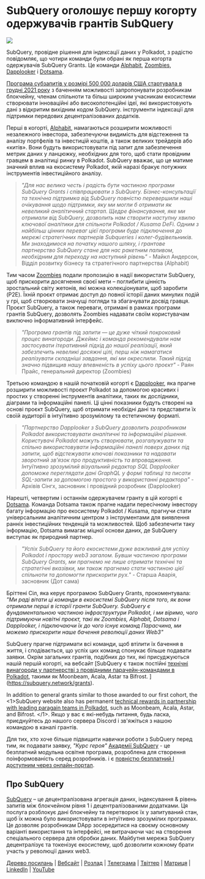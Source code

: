 # SubQuery оголошує першу когорту одержувачів грантів SubQuery

![](https://miro.medium.com/max/1400/1*qp0hhPcvodDIMmVScohSnw.png)

SubQuery, провідне рішення для індексації даних у Polkadot, з радістю повідомляє, що чотири команди були обрані як перша когорта одержувачів SubQuery Grants. Це команди [Alphabit](https://www.polkadata.xyz/), [Zoombies](https://zoombies.world), [Dapplooker](https://dapplooker.com/) і [Dotsama](http://dotsama.ai/).

[Програма субзапитів у розмірі 500 000 доларів США стартувала в грудні 2021 року](./20211222-grants.md) з баченням можливості запропонувати розробникам блокчейну, членам спільноти та більш широким учасникам екосистеми створювати інноваційні або високопотенційні ідеї, які використовують дані з відкритим вихідним кодом SubQuery. інструменти індексації для підтримки передових децентралізованих додатків.

Перші в когорті, [Alphabit](https://www.polkadata.xyz/), намагаються розширити можливості незалежного інвестора, забезпечуючи видимість для відстеження та аналізу портфелів та інвестицій коштів, а також великих трейдерів або «китів». Вони будуть використовувати під запит для забезпечення метрик даних у ланцюжку, необхідних для того, щоб стати провідним гравцем в аналітиці ринку в Polkadot. SubQuery вважає, що це матиме значний вплив на екосистему Polkadot, якій наразі бракує потужних інструментів інвестиційного аналізу.

> _"Для нас велика честь і радість бути частиною програми SubQuery Grants і співпрацювати з SubQuery. Бізнес-консультації та технічна підтримка від SubQuery повністю перевершили наші очікування щодо підтримки, яку ми могли б отримати як невеликий аналітичний стартап. Щедре фінансування, яке ми отримали від SubQuery, дозволить нам створити наступну хвилю ключової аналітики для спільноти Polkadot / Kusama DeFi. Одним з найбільш цінних переваг цієї програми буде підключення до мережі стратегічних партнерів Subqueries і колег-будівельників. Ми знаходимося на початку нашого шляху, і грантове партнерство SubQuery стане для нас ракетним паливом, необхідним для переходу на наступний рівень"_ - Майкл Андерсон, Відділ розвитку бізнесу та стратегічного партнерства (Alphabit)

Тим часом [Zoombies](https://zoombies.world/) подали пропозицію в надії використати SubQuery, щоб прискорити досягнення своєї мети – поглибити цінність зростальний світу жетонів, які можна колекціонувати, щоб заробити (P2E). Їхній проєкт отримає доступ до повної історії даних минулих подій у грі, щоб створювати значущі погляди та збагачувати досвід гравця. Проєкт SubQuery, а також переваги, отримані в рамках програми грантів SubQuery, дозволять Zoombies надавати своїм користувачам виключно інформативний інтерфейс.

> _"Програма грантів під запити — це дуже чіткий покроковий процес винагороди. Джеймс і команда рекомендували нам застосувати ітеративний підхід до нашої реалізації, який забезпечить невеликі досяжні цілі, перш ніж намагатися реалізувати складніші завдання, які ми окреслили. Такий підхід значно підвищив нашу впевненість в успіху цього проєкт"_ - Раян Прайс, генеральний директор (Zoombies)

Третьою командою в нашій початковій когорті є [Dapplooker](https://dapplooker.com/), яка прагне розширити можливості проєкт Polkadot за допомогою красивих і простих у створенні інструментів аналітики, таких як дослідники, діаграми та інформаційні панелі. Ці цінні показники будуть створені на основі проєкт SubQuery, щоб отримати необхідні дані та представити їх своїй аудиторії в інтуїтивно зрозумілому та естетичному форматі.

> _"Партнерство Dapplooker з SubQuery дозволить розробникам Polkadot використовувати аналітичні та інформаційні рішення. Користувачі Polkadot можуть створювати, розгалужувати та спільно використовувати інформаційні панелі поверх даних під запити, щоб відстежувати ключові показники та надавати зворотний зв'язок про продуктивність та впровадження. Інтуїтивно зрозумілий візуальний редактор SQL Dapplooker допоможе переглядати дані GraphQL у формі таблиці та писати SQL-запити за допомогою простого у використанні редактора"_ - Архівів Сінгх, засновник і провідний розробник (Dapplooker)

Нарешті, четвертим і останнім одержувачем гранту в цій когорті є [Dotsama](http://dotsama.ai/). Команда Dotsama також прагне надати пересічному інвестору багату інформацію про екосистему Polkadot / Kusama, прагнучи стати універсальним аналітичним центром з інструментами для виявлення ранніх інвестиційних тенденцій та можливостей. Щоб забезпечити таку інформацію, Dotsama вимагає міцної основи даних, де SubQuery виступає як природний партнер.

> _"Успіх SubQuery та його екосистеми дуже важливий для успіху Polkadot і простору web3 загалом. Бувши частиною програми SubQuery Grants, ми прагнемо не лише отримати технічні та стратегічні вказівки, ми також прагнемо стати частиною цієї спільноти та допомогти прискорити рух."_ - Старша Аварія, засновник (Дот сама)

Бріттені Сіл, яка керує програмою SubQuery Grants, прокоментувала: _"Ми раді вітати ці команди в екосистемі SubQuery після того, як вони отримали перші в історії гранти SubQuery. SubQuery є фундаментальною частиною інфраструктури Polkadot, і ми віримо, чого підтримуючи новітні проєкт, такі як Zoombies, Alphabit, Dotsama і Dapplooker, і підключаючи їх до чого існує команд Парасчина, ми можемо прискорити наше бачення революції даних Web3"_

SubQuery прагне підтримати всі команди, щоб втілити їх бачення в життя, і сподівається, що успіх цих команд спонукає більше подавати заявки. Окрім загальних грантів, подібних до тих, які присуджуються нашій першій когорті, на вебсайт [SubQuery є також постійні [технічні винагороди у партнерстві з провідними парачейн-командами в Polkadot](./20220127-grants-bounties.md), такими як Moonbeam, Acala, Astar та Bifrost. ](https://subquery.network/grants).

In addition to general grants similar to those awarded to our first cohort, the <1>SubQuery website also has permanent [technical rewards in partnership with leading paragain teams in Polkadot](https://docs.google.com/forms/d/e/1FAIpQLSfmMazkebKwNTWThBkVGaxf2Bg8s4aWZ0ZhwiMCtc9kv4sJHQ/viewform), such as Moonbeam, Acala, Astar, and Bifrost. </1>. Якщо у вас є які-небудь питання, будь ласка, приєднуйтесь до нашого сервера Discord і зв'яжіться з нашою командою в каналі грантів.

Для тих, хто хоче більше підвищити навички роботи з SubQuery перед тим, як подавати заявку, _"Курс героя"_ [Академії SubQuery](./20211018-subquery-launches-the-subquery-academy.md) - це безплатний модульна освітня програма, розроблена для створення поінформованість серед розробників. і є [повністю безплатний І доступним через онлайн-портал](https://subquery.coassemble.com/unlock/dOKZW6O#/).

## Про SubQuery

[SubQuery](https://subquery.network) – це децентралізована агрегація даних, індексування & рівень запитів між блокчейном рівня 1 і децентралізованими додатками. Ця послуга розблокує дані блокчейну та перетворює їх у запитуваний стан, щоб їх можна було використовувати в інтуїтивно зрозумілих програмах. Це дозволяє розробникам DApp зосередитися на своєму основному варіанті використання та інтерфейсі, не витрачаючи час на створення спеціального сервера для обробки даних. Майбутня мережа SubQuery децентралізує та токенізує екосистему, щоб дозволити кожному брати участь у революції даних web3.

[Дерево посилань](https://linktr.ee/subquerynetwork) | [Вебсайт](https://subquery.network/) | [Розлад](https://discord.com/invite/78zg8aBSMG) | [Телеграма](https://t.me/subquerynetwork) | [Твіттер](https://twitter.com/subquerynetwork) | [Матриця](https://matrix.to/#/#subquery:matrix.org) | [LinkedIn](https://www.linkedin.com/company/subquery) | [YouTube](https://www.youtube.com/channel/UCi1a6NUUjegcLHDFLr7CqLw)
